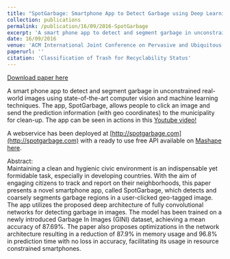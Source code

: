 ```yaml
---
title: "SpotGarbage: Smartphone App to Detect Garbage using Deep Learning."
collection: publications
permalink: /publication/16/09/2016-SpotGarbage
excerpt: 'A smart phone app to detect and segment garbage in unconstrained real-world images using state-of-the-art computer vision and machine learning techniques.'
date: 16/09/2016
venue: 'ACM International Joint Conference on Pervasive and Ubiquitous Computing'
paperurl: ''
citation: 'Classification of Trash for Recyclability Status'
---
```


[Download paper here](https://dl.acm.org/citation.cfm?id=2971731)

A smart phone app to detect and segment garbage in unconstrained real-world images using state-of-the-art computer vision and machine learning techniques.
The app, SpotGarbage, allows people to click an image and send the prediction information (with geo coordinates) to the municipality for clean-up. The app can be seen in actions in this [Youtube video!](https://www.youtube.com/watch?v=cTkCsz5C8zs)

A webservice has been deployed at [http://spotgarbage.com](http://spotgarbage.com) with a ready to use free API available on [Mashape here](https://market.mashape.com/g1910/spotgarbage).

Abstract:  
Maintaining a clean and hygienic civic environment is an indispensable yet formidable task, especially in developing countries. With the aim of engaging citizens to track and report on their neighborhoods, this paper presents a novel smartphone app, called SpotGarbage, which detects and coarsely segments garbage regions in a user-clicked geo-tagged image. The app utilizes the proposed deep architecture of fully convolutional networks for detecting garbage in images. The model has been trained on a newly introduced Garbage In Images (GINI) dataset, achieving a mean accuracy of 87.69%. The paper also proposes optimizations in the network architecture resulting in a reduction of 87.9% in memory usage and 96.8% in prediction time with no loss in accuracy, facilitating its usage in resource constrained smartphones.
